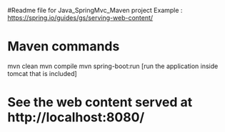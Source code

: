 #Readme file for Java_SpringMvc_Maven project
Example : https://spring.io/guides/gs/serving-web-content/

# Maven commands
mvn clean
mvn compile
mvn spring-boot:run [run the application inside tomcat that is included]

# See the web content served at http://localhost:8080/